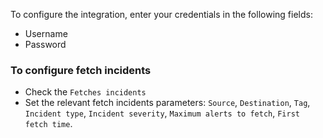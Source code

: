 To configure the integration, enter your credentials in the following fields:
- Username
- Password

### To configure fetch incidents
- Check the `Fetches incidents`
- Set the relevant fetch incidents parameters: `Source`, `Destination`, `Tag`, `Incident type`, `Incident severity`, `Maximum alerts to fetch`, `First fetch time`.
